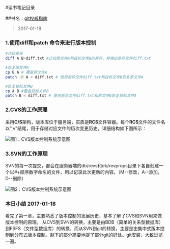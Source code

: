 #读书笔记目录

##书名：[git权威指南](http://www.worldhello.net/gotgit)

>2017-01-18

### 1.使用diff和patch 命令来进行版本控制

```sh
#比较差异
diff A B>diff.txt #比较原文件A和目标文件B的差异，并输出差异文件diff.txt

#恢复原文件A
cp B A # 覆盖原文件A
patch -R A < diff.txt # 使用差异文件diff.txt和目标文件B恢复原文件A

#恢复目标文件B
cp A B #覆盖目标文件B
patch B < diff.txt # 使用差异文件diff.txt和原文件B恢复目标文件A
```

### 2.CVS的工作原理
采用**C/S**架构，版本库位于服务端，实质是**RCS**文件容器。每个**RCS**文件的文件名以",v"结尾，用于存储对应文件的历次变更历史。详细结构如下图所示：

![图1：CVS版本控制系统示意图](/img/cvs-arch.png)

### 3.SVN的工作原理

SVN的每一次提交，都会在服务器端的db/revs和db/revprops目录下各自创建一个以#+顺序数字命名的文件，用以记录此次更新的内容。（M--修改，A--添加，D--删除）

![图2：CVS版本控制系统示意图](/img/svn-arch.png)

###  本日小结 2017-01-18

看完了第一章，主要熟悉了版本控制的发展历史，基本了解了CVS和SVN用来做版本控制的原理。
从CVS到SVN的转换，主要是由BDB（简单的关系型数据库）到FSFS（文件型数据库）的转换，而从SVN到git的转换，主要是由集中式版本控制到分布式版本控制。剩下的部分简要地提了部分git的好处。git安装，大致浏览一遍。